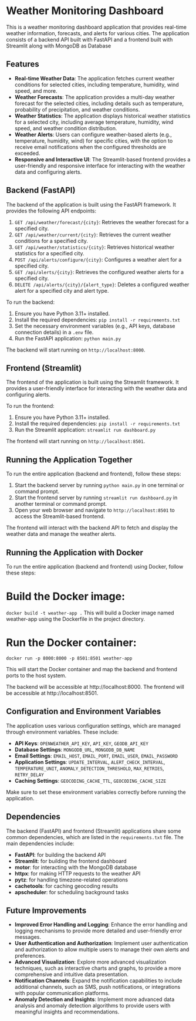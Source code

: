 # Weather Monitoring Dashboard

This is a weather monitoring dashboard application that provides real-time weather information, forecasts, and alerts for various cities. The application consists of a backend API built with FastAPI and a frontend built with Streamlit along with MongoDB as Database

## Features

- **Real-time Weather Data**: The application fetches current weather conditions for selected cities, including temperature, humidity, wind speed, and more.
- **Weather Forecasts**: The application provides a multi-day weather forecast for the selected cities, including details such as temperature, probability of precipitation, and weather conditions.
- **Weather Statistics**: The application displays historical weather statistics for a selected city, including average temperature, humidity, wind speed, and weather condition distribution.
- **Weather Alerts**: Users can configure weather-based alerts (e.g., temperature, humidity, wind) for specific cities, with the option to receive email notifications when the configured thresholds are exceeded.
- **Responsive and Interactive UI**: The Streamlit-based frontend provides a user-friendly and responsive interface for interacting with the weather data and configuring alerts.

## Backend (FastAPI)

The backend of the application is built using the FastAPI framework. It provides the following API endpoints:

1. `GET /api/weather/forecast/{city}`: Retrieves the weather forecast for a specified city.
2. `GET /api/weather/current/{city}`: Retrieves the current weather conditions for a specified city.
3. `GET /api/weather/statistics/{city}`: Retrieves historical weather statistics for a specified city.
4. `POST /api/alerts/configure/{city}`: Configures a weather alert for a specified city.
5. `GET /api/alerts/{city}`: Retrieves the configured weather alerts for a specified city.
6. `DELETE /api/alerts/{city}/{alert_type}`: Deletes a configured weather alert for a specified city and alert type.

To run the backend:

1. Ensure you have Python 3.11+ installed.
2. Install the required dependencies: `pip install -r requirements.txt`
3. Set the necessary environment variables (e.g., API keys, database connection details) in a `.env` file.
4. Run the FastAPI application: `python main.py`

The backend will start running on `http://localhost:8000`.

## Frontend (Streamlit)

The frontend of the application is built using the Streamlit framework. It provides a user-friendly interface for interacting with the weather data and configuring alerts.

To run the frontend:

1. Ensure you have Python 3.11+ installed.
2. Install the required dependencies: `pip install -r requirements.txt`
3. Run the Streamlit application: `streamlit run dashboard.py`

The frontend will start running on `http://localhost:8501`.

## Running the Application Together

To run the entire application (backend and frontend), follow these steps:

1. Start the backend server by running `python main.py` in one terminal or command prompt.
2. Start the frontend server by running `streamlit run dashboard.py` in another terminal or command prompt.
3. Open your web browser and navigate to `http://localhost:8501` to access the Streamlit-based frontend.

The frontend will interact with the backend API to fetch and display the weather data and manage the weather alerts.



## Running the Application with Docker
To run the entire application (backend and frontend) using Docker, follow these steps:

# Build the Docker image:
 `docker build -t weather-app .`
This will build a Docker image named weather-app using the Dockerfile in the project directory.
# Run the Docker container:
`docker run -p 8000:8000 -p 8501:8501 weather-app`

This will start the Docker container and map the backend and frontend ports to the host system.

The backend will be accessible at http://localhost:8000.
The frontend will be accessible at http://localhost:8501.

## Configuration and Environment Variables

The application uses various configuration settings, which are managed through environment variables. These include:

- **API Keys**: `OPENWEATHER_API_KEY`, `API_KEY`, `GEODB_API_KEY`
- **Database Settings**: `MONGODB_URL`, `MONGODB_DB_NAME`
- **Email Settings**: `EMAIL_HOST`, `EMAIL_PORT`, `EMAIL_USER`, `EMAIL_PASSWORD`
- **Application Settings**: `UPDATE_INTERVAL`, `ALERT_CHECK_INTERVAL`, `TEMPERATURE_UNIT`, `ANOMALY_DETECTION_THRESHOLD`, `MAX_RETRIES`, `RETRY_DELAY`
- **Caching Settings**: `GEOCODING_CACHE_TTL`, `GEOCODING_CACHE_SIZE`

Make sure to set these environment variables correctly before running the application.

## Dependencies

The backend (FastAPI) and frontend (Streamlit) applications share some common dependencies, which are listed in the `requirements.txt` file. The main dependencies include:

- **FastAPI**: for building the backend API
- **Streamlit**: for building the frontend dashboard
- **motor**: for interacting with the MongoDB database
- **httpx**: for making HTTP requests to the weather API
- **pytz**: for handling timezone-related operations
- **cachetools**: for caching geocoding results
- **apscheduler**: for scheduling background tasks

## Future Improvements

- **Improved Error Handling and Logging**: Enhance the error handling and logging mechanisms to provide more detailed and user-friendly error messages.
- **User Authentication and Authorization**: Implement user authentication and authorization to allow multiple users to manage their own alerts and preferences.
- **Advanced Visualization**: Explore more advanced visualization techniques, such as interactive charts and graphs, to provide a more comprehensive and intuitive data presentation.
- **Notification Channels**: Expand the notification capabilities to include additional channels, such as SMS, push notifications, or integrations with popular communication platforms.
- **Anomaly Detection and Insights**: Implement more advanced data analysis and anomaly detection algorithms to provide users with meaningful insights and recommendations.
